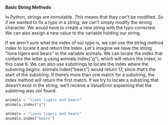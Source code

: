 **Basic String Methods**

In Python, strings are immutable. This means that they can't be modified. So if we wanted to fix a typo in a string, we can't simply modify the wrong character. We would have to create a new string with the typo corrected. We can also assign a new value to the variable holding our string.

If we aren't sure what the index of our typo is, we can use the string method index to locate it and return the index. Let's imagine we have the string "lions tigers and bears" in the variable animals. We can locate the index that contains the letter g using animals.index("g"), which will return the index; in this case 8. We can also use substrings to locate the index where the substring begins. animals.index("bears") would return 17, since that’s the start of the substring. If there’s more than one match for a substring, the index method will return the first match. If we try to locate a substring that doesn't exist in the string, we’ll receive a ValueError explaining that the substring was not found.

```python
animals = "lions tigers and bears"
animals.index("g")
```

```python
animals = "lions tigers and bears"
animals.index("bears")
```